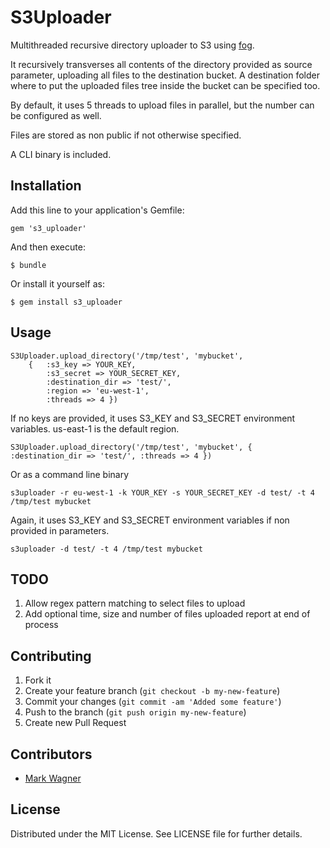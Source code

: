 # S3Uploader

Multithreaded recursive directory uploader to S3 using [fog](https://github.com/fog/fog).

It recursively transverses all contents of the directory provided as source parameter, uploading all files to the destination bucket.
A destination folder where to put the uploaded files tree inside the bucket can be specified too.

By default, it uses 5 threads to upload files in parallel, but the number can be configured as well.

Files are stored as non public if not otherwise specified.

A CLI binary is included.

## Installation

Add this line to your application's Gemfile:

    gem 's3_uploader'

And then execute:

    $ bundle

Or install it yourself as:

    $ gem install s3_uploader

## Usage

	S3Uploader.upload_directory('/tmp/test', 'mybucket',
		{ 	:s3_key => YOUR_KEY,
			:s3_secret => YOUR_SECRET_KEY,
			:destination_dir => 'test/',
			:region => 'eu-west-1',
			:threads => 4 })

If no keys are provided, it uses S3_KEY and S3_SECRET environment variables. us-east-1 is the default region.

	S3Uploader.upload_directory('/tmp/test', 'mybucket', { :destination_dir => 'test/', :threads => 4 })
	
Or as a command line binary
	
	s3uploader -r eu-west-1 -k YOUR_KEY -s YOUR_SECRET_KEY -d test/ -t 4 /tmp/test mybucket
	
Again, it uses S3_KEY and S3_SECRET environment variables if non provided in parameters.
	
	s3uploader -d test/ -t 4 /tmp/test mybucket

## TODO

1. Allow regex pattern matching to select files to upload
2. Add optional time, size and number of files uploaded report at end of process

## Contributing

1. Fork it
2. Create your feature branch (`git checkout -b my-new-feature`)
3. Commit your changes (`git commit -am 'Added some feature'`)
4. Push to the branch (`git push origin my-new-feature`)
5. Create new Pull Request

## Contributors

* [Mark Wagner](https://github.com/theSociableme)

## License

Distributed under the MIT License. See LICENSE file for further details.
